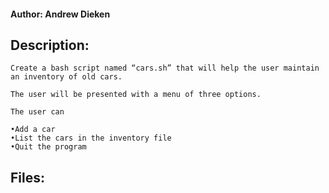 #### Author: Andrew Dieken

## Description:

    Create a bash script named “cars.sh” that will help the user maintain an inventory of old cars.

    The user will be presented with a menu of three options. 

    The user can

    •Add a car
    •List the cars in the inventory file
    •Quit the program
    
## Files:

```My_old_cars
```
```README.md
```
```cars.sh
```



